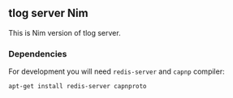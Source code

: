 ## tlog server Nim

This is Nim version of tlog server.

### Dependencies

For development you will need `redis-server` and `capnp` compiler:

```
apt-get install redis-server capnproto
```
